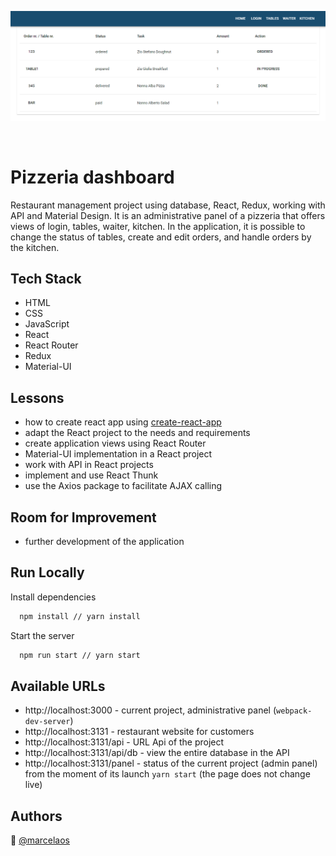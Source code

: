 
<p align="center">
<img src="dashboard.png" title="dashboard" alt="dashboard"></a>
</p>
<br>
  
# Pizzeria dashboard

Restaurant management project using database, React, Redux, working with API and Material Design.
It is an administrative panel of a pizzeria that offers views of login, tables, waiter, kitchen. In the application, it is possible to change the status of tables, create and edit orders, and handle orders by the kitchen.

<!--[:sparkles: Published version](https://marcela-os.github.io/pizzeria-portal/)-->

## Tech Stack

- HTML
- CSS
- JavaScript
- React
- React Router
- Redux
- Material-UI

## Lessons

- how to create react app using [create-react-app](https://create-react-app.dev/)
- adapt the React project to the needs and requirements
- create application views using React Router
- Material-UI implementation in a React project
- work with API in React projects
- implement and use React Thunk
- use the Axios package to facilitate AJAX calling

## Room for Improvement

- further development of the application

## Run Locally

Install dependencies

```bash
  npm install // yarn install
```

Start the server

```bash
  npm run start // yarn start
```

## Available URLs

- http://localhost:3000 - current project, administrative panel (`webpack-dev-server`)
- http://localhost:3131 - restaurant website for customers
- http://localhost:3131/api - URL Api of the project
- http://localhost:3131/api/db - view the entire database in the API
- http://localhost:3131/panel - status of the current project (admin panel) from the moment of its launch `yarn start` (the page does not change live)

## Authors

:woman: [@marcelaos](https://github.com/marcela-os)
